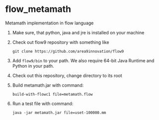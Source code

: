 # flow_metamath
Metamath implementation in flow language

1.  Make sure, that python, java and jre is installed on your machine

2.  Check out flow9 repository with something like

	    git clone https://github.com/area9innovation/flow9

3.  Add `flow9/bin` to your path. We also require 64-bit Java Runtime and Python in your path.

4.  Check out this repository, change directory to its root

5. Build metamath.jar with command:

    `build-with-flowc1 file=metamath.flow`

6. Run a test file with command:

    `java -jar metamath.jar file=uset-100000.mm`

